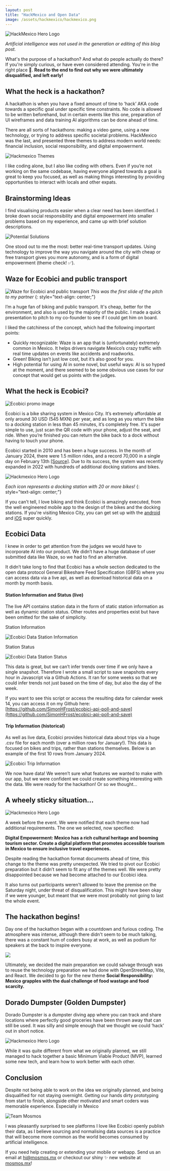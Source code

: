 ```yaml
---
layout: post
title: "HackMexico and Open Data"
image: /assets/hackmexico/hackmexico.png
---
```


<img class="add-small-padding" alt='HackMexico Hero Logo' src='/assets/hackmexico/hackmexico.png'/>

*Artificial intelligence was not used in the generation or editing of this blog post.*

What's the purpose of a hackathon? And what do people actually do there? If you're simply curious, or have even considered attending. You're in the right place 🎉. **Read to the end to find out why we were ultimately disqualified, and left early!**

## What the heck is a hackathon?

A hackathon is when you have a fixed amount of time to ‘hack’ AKA code towards a specific goal under specific time constraints. No code is allowed to be written beforehand, but in certain events like this one, preparation of UI wireframes and data training AI algorithms can be done ahead of time.

There are all sorts of hackathons: making a video game, using a new technology, or trying to address specific societal problems. HackMexico was the last, and presented three themes to address modern world needs: financial inclusion, social responsibility, and digital empowerment.

![Hackmexico Themes](/assets/hackmexico/themes.png)

I like coding alone, but I also like coding with others. Even if you’re not working on the same codebase, having everyone aligned towards a goal is great to keep you focused, as well as making things interesting by providing opportunities to interact with locals and other expats.

## Brainstorming Ideas

I find visualising products easier when a clear need has been identified. I broke down social responsibility and digital empowerment into smaller problems based on my experience, and came up with brief solution descriptions.

![Potential Solutions](/assets/hackmexico/solutions.jpg)

One stood out to me the most: better real-time transport updates. Using technology to improve the way you navigate around the city with cheap or free transport gives you more autonomy, and is a form of digital empowerment (theme check! ✅).

## Waze for Ecobici and public transport

![Waze for Ecobici and public transport](/assets/hackmexico/waze.jpg)
*This was the first slide of the pitch to my partner*
{: style="text-align: center;"}

I’m a huge fan of biking and public transport. It's cheap, better for the environment, and also is used by the majority of the public. I made a quick presentation to pitch to my co-founder to see if I could get him on board.

I liked the catchiness of the concept, which had the following important points:
* Quickly recognizable: Waze is an app that is (unfortunately) extremely common in Mexico. It helps drivers navigate Mexico’s crazy traffic with real time updates on events like accidents and roadworks.
* Green! Biking isn’t just low cost, but it’s also good for you.
* High potential for using AI in some novel, but useful ways: AI is so hyped at the moment, and there seemed to be some obvious use cases for our concept that would get us points with the judges.

## What the heck is Ecobici?

![Ecobici promo image](/assets/hackmexico/ecobici.jpg)

Ecobici is a bike sharing system in Mexico City. It’s extremely affordable at only around 30 USD (545 MXN) per year, and as long as you return the bike to a docking station in less than 45 minutes, it’s completely free. It's super simple to use, just scan the QR code with your phone, adjust the seat, and ride. When you’re finished you can return the bike back to a dock without having to touch your phone.

Ecobici started in 2010 and has been a huge success. In the month of January 2024, there were 1.5 million rides, and a record 70,000 in a single day on February 13th [[Source]](https://ecobici.cdmx.gob.mx/en/14-years-rolling-with-you/). Due to its success, the system was recently expanded in 2022 with hundreds of additional docking stations and bikes.

<img class="add-large-padding" alt='Hackmexico Hero Logo' src='/assets/hackmexico/map.jpg'/>

*Each icon represents a docking station with 20 or more bikes!*
{: style="text-align: center;"}

If you can’t tell, I love biking and think Ecobici is amazingly executed, from the well engineered mobile app to the design of the bikes and the docking stations. If you're visiting Mexico City, you can get set up with the [android](https://play.google.com/store/apps/details?id=com.lyft.android.mexicocityapp&hl=es_MX) and [iOS](https://apps.apple.com/mx/app/ecobici/id1608397837) super quickly.

## Ecobici Data

I knew in order to get attention from the judges we would have to incorporate AI into our product. We didn’t have a huge database of user submitted data like Waze, so we had to find an alternative.

It didn’t take long to find that Ecobici has a whole section dedicated to the open data protocol General Bikeshare Feed Specification (GBFS) where you can access data via a live api, as well as download historical data on a month by month basis.

#### Station Information and Status (live)

The live API contains station data in the form of static station information as well as dynamic station status. Other routes and properties exist but have been omitted for the sake of simplicity.

Station Information

![Ecobici Data Station Information](/assets/hackmexico/station-information.png)

Station Status

![Ecobici Data Station Status](/assets/hackmexico/station-status.png)

This data is great, but we can’t infer trends over time if we only have a single snapshot. Therefore I wrote a small script to save snapshots every hour in Javascript via a Github Actions. It ran for some weeks so that we could infer trends not just based on the time of day, but also the day of the week.

If you want to see this script or access the resulting data for calendar week 14, you can access it on my Github here: [https://github.com/SimonHFrost/ecobici-api-poll-and-save](https://github.com/SimonHFrost/ecobici-api-poll-and-save)

#### Trip Information (historical)

As well as live data, Ecobici provides historical data about trips via a huge .csv file for each month (over a million rows for January!). This data is focused on bikes and trips, rather than stations themselves. Below is an example of the first 10 rows from January 2024.

![Ecobici Trip Information](/assets/hackmexico/trip-information.png)

We now have data! We weren’t sure what features we wanted to make with our app, but we were confident we could create something interesting with the data. We were ready for the hackathon! Or so we thought…

## A wheely sticky situation…

<img class="add-large-padding" alt='Hackmexico Hero Logo' src='/assets/hackmexico/sticky.jpg'/>

A week before the event. We were notified that each theme now had additional requirements. The one we selected, now specified:

**Digital Empowerment: Mexico has a rich cultural heritage and booming tourism sector. Create a digital platform that promotes accessible tourism in Mexico to ensure inclusive travel experiences.**

Despite reading the hackathon format documents ahead of time, this change to the theme was pretty unexpected. We tried to pivot our Ecobici preparation but it didn’t seem to fit any of the themes well. We were pretty disappointed because we had become attached to our Ecobici idea.

It also turns out participants weren't allowed to leave the premise on the Saturday night, under threat of disqualification. This might have been okay if we were younger, but meant that we were most probably not going to last the whole event.

## The hackathon begins!

Day one of the hackathon began with a countdown and furious coding. The atmosphere was intense, although there didn't seem to be much talking, there was a constant hum of coders busy at work, as well as podium for speakers at the back to inspire everyone.

<img src='/assets/hackmexico/crowd.jpg'/>

Ultimately, we decided the main preparation we could salvage through was to reuse the technology preparation we had done with OpenStreetMap, Vite, and React. We decided to go for the new theme **Social Responsibility: Mexico grapples with the dual challenge of food wastage and food scarcity.**

## Dorado Dumpster (Golden Dumpster)

Dorado Dumpster is a dumpster diving app where you can track and share locations where perfectly good groceries have been thrown away that can still be used. It was silly and simple enough that we thought we could ‘hack’ out in short notice.

<img class="add-large-padding" alt='Hackmexico Hero Logo' src='/assets/hackmexico/dorado-dumpster.jpg'/>

While it was quite different from what we originally planned, we still managed to hack together a basic Minimum Viable Product (MVP), learned some new tech, and learn how to work better with each other.

## Conclusion

Despite not being able to work on the idea we originally planned, and being disqualified for not staying overnight. Getting our hands dirty prototyping from start to finish, alongside other motivated and smart coders was memorable experience. Especially in Mexico

![Team Mosmos](/assets/hackmexico/team-mosmos.jpg)

I was pleasantly surprised to see platforms I love like Ecobici openly publish their data, as I believe sourcing and normalising data sources is a practice that will become more common as the world becomes consumed by artificial intelligence.

If you need help creating or extending your mobile or webapp. Send us an email at [hi@mosmos.mx](mailto:mosmos.mx) or checkout our shiny ✨ new website at [mosmos.mx](https://mosmos.mx)!
